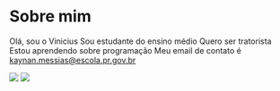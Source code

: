 # Sobre mim

Olá, sou o Vinicius
Sou estudante do ensino médio
Quero ser tratorista
Estou aprendendo sobre programação
Meu email de contato é kaynan.messias@escola.pr.gov.br


<img src="https://img.shields.io/badge/WhatsApp-25D366?style=for-the-badge&logo=whatsapp&logoColor=white"/>
<img src="https://img.shields.io/badge/Gmail-D14836?style=for-the-badge&logo=gmail&logoColor=white"/>


